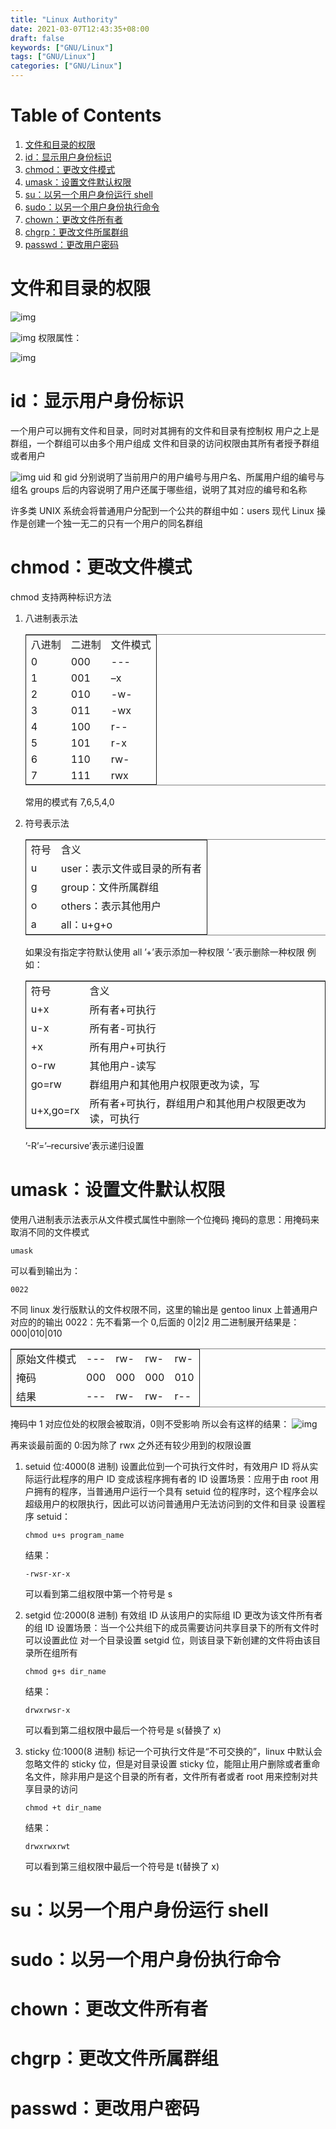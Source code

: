 ```yaml
---
title: "Linux Authority"
date: 2021-03-07T12:43:35+08:00
draft: false
keywords: ["GNU/Linux"]
tags: ["GNU/Linux"]
categories: ["GNU/Linux"]
---
```


# Table of Contents

1.  [文件和目录的权限](#org60ae53e)
2.  [id：显示用户身份标识](#org93017c6)
3.  [chmod：更改文件模式](#org3ced07b)
4.  [umask：设置文件默认权限](#org6a7856d)
5.  [su：以另一个用户身份运行 shell](#org4dd1fc3)
6.  [sudo：以另一个用户身份执行命令](#org3d97889)
7.  [chown：更改文件所有者](#orgf870caa)
8.  [chgrp：更改文件所属群组](#orgcb5c39d)
9.  [passwd：更改用户密码](#orgec58e7c)



<a id="org60ae53e"></a>

# 文件和目录的权限

![img](文件和目录的权限/2021-03-07_12-23-23_screenshot.png)

![img](文件和目录的权限/2021-03-07_12-23-48_screenshot.png)
权限属性：

![img](文件和目录的权限/2021-03-07_12-24-11_screenshot.png)


<a id="org93017c6"></a>

# id：显示用户身份标识

一个用户可以拥有文件和目录，同时对其拥有的文件和目录有控制权
用户之上是群组，一个群组可以由多个用户组成
文件和目录的访问权限由其所有者授予群组或者用户

![img](id：显示用户身份标识/2021-03-07_12-13-41_screenshot.png)
uid 和 gid 分别说明了当前用户的用户编号与用户名、所属用户组的编号与组名
groups 后的内容说明了用户还属于哪些组，说明了其对应的编号和名称

许多类 UNIX 系统会将普通用户分配到一个公共的群组中如：users
现代 Linux 操作是创建一个独一无二的只有一个用户的同名群组


<a id="org3ced07b"></a>

# chmod：更改文件模式

chmod 支持两种标识方法

1.  八进制表示法

    <table border="2" cellspacing="0" cellpadding="6" rules="groups" frame="hsides">


    <colgroup>
    <col  class="org-right" />

    <col  class="org-right" />

    <col  class="org-left" />
    </colgroup>
    <tbody>
    <tr>
    <td class="org-right">八进制</td>
    <td class="org-right">二进制</td>
    <td class="org-left">文件模式</td>
    </tr>


    <tr>
    <td class="org-right">0</td>
    <td class="org-right">000</td>
    <td class="org-left">---</td>
    </tr>


    <tr>
    <td class="org-right">1</td>
    <td class="org-right">001</td>
    <td class="org-left">&#x2013;x</td>
    </tr>


    <tr>
    <td class="org-right">2</td>
    <td class="org-right">010</td>
    <td class="org-left">-w-</td>
    </tr>


    <tr>
    <td class="org-right">3</td>
    <td class="org-right">011</td>
    <td class="org-left">-wx</td>
    </tr>


    <tr>
    <td class="org-right">4</td>
    <td class="org-right">100</td>
    <td class="org-left">r--</td>
    </tr>


    <tr>
    <td class="org-right">5</td>
    <td class="org-right">101</td>
    <td class="org-left">r-x</td>
    </tr>


    <tr>
    <td class="org-right">6</td>
    <td class="org-right">110</td>
    <td class="org-left">rw-</td>
    </tr>


    <tr>
    <td class="org-right">7</td>
    <td class="org-right">111</td>
    <td class="org-left">rwx</td>
    </tr>
    </tbody>
    </table>

    常用的模式有 7,6,5,4,0
2.  符号表示法

    <table border="2" cellspacing="0" cellpadding="6" rules="groups" frame="hsides">


    <colgroup>
    <col  class="org-left" />

    <col  class="org-left" />
    </colgroup>
    <tbody>
    <tr>
    <td class="org-left">符号</td>
    <td class="org-left">含义</td>
    </tr>


    <tr>
    <td class="org-left">u</td>
    <td class="org-left">user：表示文件或目录的所有者</td>
    </tr>


    <tr>
    <td class="org-left">g</td>
    <td class="org-left">group：文件所属群组</td>
    </tr>


    <tr>
    <td class="org-left">o</td>
    <td class="org-left">others：表示其他用户</td>
    </tr>


    <tr>
    <td class="org-left">a</td>
    <td class="org-left">all：u+g+o</td>
    </tr>
    </tbody>
    </table>

    如果没有指定字符默认使用 all
    &rsquo;+&rsquo;表示添加一种权限
    &rsquo;-&rsquo;表示删除一种权限
    例如：

    <table border="2" cellspacing="0" cellpadding="6" rules="groups" frame="hsides">


    <colgroup>
    <col  class="org-left" />

    <col  class="org-left" />
    </colgroup>
    <tbody>
    <tr>
    <td class="org-left">符号</td>
    <td class="org-left">含义</td>
    </tr>


    <tr>
    <td class="org-left">u+x</td>
    <td class="org-left">所有者+可执行</td>
    </tr>


    <tr>
    <td class="org-left">u-x</td>
    <td class="org-left">所有者-可执行</td>
    </tr>


    <tr>
    <td class="org-left">+x</td>
    <td class="org-left">所有用户+可执行</td>
    </tr>


    <tr>
    <td class="org-left">o-rw</td>
    <td class="org-left">其他用户-读写</td>
    </tr>


    <tr>
    <td class="org-left">go=rw</td>
    <td class="org-left">群组用户和其他用户权限更改为读，写</td>
    </tr>


    <tr>
    <td class="org-left">u+x,go=rx</td>
    <td class="org-left">所有者+可执行，群组用户和其他用户权限更改为读，可执行</td>
    </tr>
    </tbody>
    </table>

    &rsquo;-R&rsquo;=&rsquo;&#x2013;recursive&rsquo;表示递归设置


<a id="org6a7856d"></a>

# umask：设置文件默认权限

使用八进制表示法表示从文件模式属性中删除一个位掩码
掩码的意思：用掩码来取消不同的文件模式

    umask

可以看到输出为：

    0022

不同 linux 发行版默认的文件权限不同，这里的输出是 gentoo linux 上普通用户对应的的输出
0022：先不看第一个 0,后面的 0|2|2 用二进制展开结果是：000|010|010

<table border="2" cellspacing="0" cellpadding="6" rules="groups" frame="hsides">


<colgroup>
<col  class="org-left" />

<col  class="org-left" />

<col  class="org-left" />

<col  class="org-left" />

<col  class="org-left" />
</colgroup>
<tbody>
<tr>
<td class="org-left">原始文件模式</td>
<td class="org-left">---</td>
<td class="org-left">rw-</td>
<td class="org-left">rw-</td>
<td class="org-left">rw-</td>
</tr>


<tr>
<td class="org-left">掩码</td>
<td class="org-left">000</td>
<td class="org-left">000</td>
<td class="org-left">000</td>
<td class="org-left">010</td>
</tr>


<tr>
<td class="org-left">结果</td>
<td class="org-left">---</td>
<td class="org-left">rw-</td>
<td class="org-left">rw-</td>
<td class="org-left">r--</td>
</tr>
</tbody>
</table>

掩码中 1 对应位处的权限会被取消，0则不受影响
所以会有这样的结果：
![img](umask：设置文件默认权限/2021-03-07_12-47-56_screenshot.png)

再来谈最前面的 0:因为除了 rwx 之外还有较少用到的权限设置

1.  setuid 位:4000(8 进制)
    设置此位到一个可执行文件时，有效用户 ID 将从实际运行此程序的用户 ID 变成该程序拥有者的 ID
    设置场景：应用于由 root 用户拥有的程序，当普通用户运行一个具有 setuid 位的程序时，这个程序会以超级用户的权限执行，因此可以访问普通用户无法访问到的文件和目录
    设置程序 setuid：

        chmod u+s program_name

    结果：

        -rwsr-xr-x

    可以看到第二组权限中第一个符号是 s
2.  setgid 位:2000(8 进制)
    有效组 ID 从该用户的实际组 ID 更改为该文件所有者的组 ID
    设置场景：当一个公共组下的成员需要访问共享目录下的所有文件时可以设置此位
    对一个目录设置 setgid 位，则该目录下新创建的文件将由该目录所在组所有

        chmod g+s dir_name

    结果：

        drwxrwsr-x

    可以看到第二组权限中最后一个符号是 s(替换了 x)
3.  sticky 位:1000(8 进制)
    标记一个可执行文件是“不可交换的”，linux 中默认会忽略文件的 sticky 位，但是对目录设置 sticky 位，能阻止用户删除或者重命名文件，除非用户是这个目录的所有者，文件所有者或者 root
    用来控制对共享目录的访问

        chmod +t dir_name

    结果：

        drwxrwxrwt

    可以看到第三组权限中最后一个符号是 t(替换了 x)


<a id="org4dd1fc3"></a>

# su：以另一个用户身份运行 shell


<a id="org3d97889"></a>

# sudo：以另一个用户身份执行命令


<a id="orgf870caa"></a>

# chown：更改文件所有者


<a id="orgcb5c39d"></a>

# chgrp：更改文件所属群组


<a id="orgec58e7c"></a>

# passwd：更改用户密码

